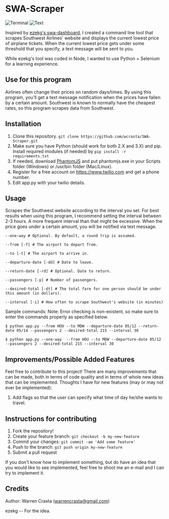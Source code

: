 # SWA-Scraper

![Terminal](http://i.imgur.com/7hiOKJC.png)
![Text](http://i.imgur.com/sFksFBC.png)

Inspired by [ezekg's swa-dashboard](https://github.com/ezekg/swa-dashboard), I created a command line tool that scrapes Southwest Airlines' website and displays the current lowest price of airplane tickets. When the current lowest price gets under some threshold that you specify, a text message will be sent to you.

While ezekg's tool was coded in Node, I wanted to use Python + Selenium for a learning experience.

## Use for this program

Airlines often change their prices on random days/times. By using this program, you'll get a text message notification when the prices have fallen by a certain amount. Southwest is known to normally have the cheapest rates, so this program scrapes data from Southwest.

## Installation

1. Clone this repository. `git clone https://github.com/wcrasta/SWA-Scraper.git`
2. Make sure you have Python (should work for both 2.X and 3.X) and pip. Install required modules (if needed) by `pip install -r requirements.txt`
3. If needed, download [PhantomJS](http://phantomjs.org/download.html) and put phantomjs.exe in your Scripts folder (Windows) or /usr/bin folder (Mac/Linux).
4. Register for a free account on https://www.twilio.com and get a phone number.
5. Edit app.py with your twilio details.

## Usage
Scrapes the Southwest website according to the interval you set. For best results when using this program, I recommend setting the interval between 2-3 hours. A more frequent interval than that might be excessive. When the price goes under a certain amount, you will be notified via text message.

`--one-way # Optional. By default, a round trip is assumed.`

`--from [-f] # The airport to depart from.`

`--to [-t] # The airport to arrive in.`

`--departure-date [-dd] # Date to leave.`

`--return-date [-rd] # Optional. Date to return.`

`--passengers [-p] # Number of passengers.`

`--desired-total [-dt] # The total fare for one person should be under this amount (in dollars). `

`--interval [-i] # How often to scrape Southwest's website (in minutes)`

Sample commands:
Note: Error checking is non-existent, so make sure to enter the commands properly as specified below.

`$ python app.py --from HOU --to MDW --departure-date 05/12 --return-date 05/14 --passengers 2 --desired-total 215 --interval 30`

`$ python app.py --one-way  --from HOU --to MDW --departure-date 05/12 --passengers 2 --desired-total 215 --interval 30`

## Improvements/Possible Added Features

Feel free to contribute to this project! There are many improvements that can be made, both in terms of code quality and in terms of whole new ideas that can be implemented. Thoughts I have for new features (may or may not ever be implemented):

1. Add flags so that the user can specify what time of day he/she wants to travel.

## Instructions for contributing

1. Fork the repository!
2. Create your feature branch: `git checkout -b my-new-feature`
3. Commit your changes: `git commit -am 'Add some feature'`
4. Push to the branch: `git push origin my-new-feature`
5. Submit a pull request

If you don't know how to implement something, but do have an idea that you would like to see implemented, feel free to shoot me an e-mail and I can try to implement it.

## Credits

Author: Warren Crasta (warrencrasta@gmail.com)

ezekg -- For the idea.
